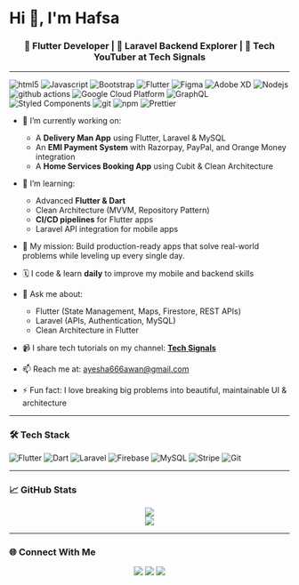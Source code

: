 <!-- ## Hi there 👋

<!--
**Hafsa-Awan/Hafsa-Awan** is a ✨ _special_ ✨ repository because its `README.md` (this file) appears on your GitHub profile.

Here are some ideas to get you started:

- 🔭 I’m currently working on ...
- 🌱 I’m currently learning ...
- 👯 I’m looking to collaborate on ...
- 🤔 I’m looking for help with ...
- 💬 Ask me about ...
- 📫 How to reach me: ...
- 😄 Pronouns: ...
- ⚡ Fun fact: ...
-->
<h1>Hi 👋, I'm Hafsa</h1>
<!-- <p align="center">
  <img src="https://komarev.com/ghpvc/?username=Hafsa-Awan&label=Profile%20views&color=0e75b6&style=flat" alt="infinity" />
</p>-->
<h3 align="center">🚀 Flutter Developer | 🔧 Laravel Backend Explorer | 🎥 Tech YouTuber at Tech Signals</h3>

---

<p>
  <img alt="html5" src="https://img.shields.io/badge/-HTML5-E34F26?style=flat-square&logo=html5&logoColor=white" />
  <img alt="Javascript" src="https://img.shields.io/badge/-javascript-f7df1c?style=flat-square&logo=javascript&logoColor=black" />
  <img alt="Bootstrap" src="https://img.shields.io/badge/-bootstrap-7953b3?style=flat-square&logo=javascript&logoColor=white" />
  <img alt="Flutter" src="https://img.shields.io/badge/-Flutter-007ACC?style=flat-square&logo=flutter&logoColor=blue" />
  <img alt="Figma" src="https://img.shields.io/badge/-Figma-45b8d8?style=flat-square&logo=Figma&logoColor=orange" />
  <img alt="Adobe XD" src="https://img.shields.io/badge/-Adobe%20XD-ff62f6?style=flat-square&logo=Adobe%20XD&logoColor=white" />
  <img alt="Nodejs" src="https://img.shields.io/badge/-Nodejs-43853d?style=flat-square&logo=Node.js&logoColor=white" />
  <img alt="github actions" src="https://img.shields.io/badge/-Github_Actions-2088FF?style=flat-square&logo=github-actions&logoColor=white" />
  <img alt="Google Cloud Platform" src="https://img.shields.io/badge/-Google_Cloud_Platform-1a73e8?style=flat-square&logo=google-cloud&logoColor=white" />
  <img alt="GraphQL" src="https://img.shields.io/badge/-GraphQL-E10098?style=flat-square&logo=graphql&logoColor=white" />
  <img alt="Styled Components" src="https://img.shields.io/badge/-Styled_Components-db7092?style=flat-square&logo=styled-components&logoColor=white" />
  <img alt="git" src="https://img.shields.io/badge/-Git-F05032?style=flat-square&logo=git&logoColor=white" />
  <img alt="npm" src="https://img.shields.io/badge/-NPM-CB3837?style=flat-square&logo=npm&logoColor=white" />
  <img alt="Prettier" src="https://img.shields.io/badge/-Prettier-F7B93E?style=flat-square&logo=prettier&logoColor=white" />
</p>

- 🔭 I’m currently working on:
  - A **Delivery Man App** using Flutter, Laravel & MySQL
  - An **EMI Payment System** with Razorpay, PayPal, and Orange Money integration
  - A **Home Services Booking App** using Cubit & Clean Architecture

- 🌱 I’m learning:
  - Advanced **Flutter & Dart**
  - Clean Architecture (MVVM, Repository Pattern)
  - **CI/CD pipelines** for Flutter apps
  - Laravel API integration for mobile apps

- 🎯 My mission: Build production-ready apps that solve real-world problems while leveling up every single day.

- 🗓 I code & learn **daily** to improve my mobile and backend skills

- 💬 Ask me about:
  - Flutter (State Management, Maps, Firestore, REST APIs)
  - Laravel (APIs, Authentication, MySQL)
  - Clean Architecture in Flutter

- 📹 I share tech tutorials on my channel: [**Tech Signals**](https://www.youtube.com/@techsignals866)

- 📫 Reach me at: ayesha666awan@gmail.com

- ⚡ Fun fact: I love breaking big problems into beautiful, maintainable UI & architecture

---

### 🛠️ Tech Stack

![Flutter](https://img.shields.io/badge/-Flutter-02569B?style=for-the-badge&logo=flutter&logoColor=white)
![Dart](https://img.shields.io/badge/-Dart-0175C2?style=for-the-badge&logo=dart&logoColor=white)
![Laravel](https://img.shields.io/badge/-Laravel-F55247?style=for-the-badge&logo=laravel&logoColor=white)
![Firebase](https://img.shields.io/badge/-Firebase-FFCA28?style=for-the-badge&logo=firebase&logoColor=black)
![MySQL](https://img.shields.io/badge/-MySQL-00758F?style=for-the-badge&logo=mysql&logoColor=white)
![Stripe](https://img.shields.io/badge/-Stripe-635BFF?style=for-the-badge&logo=stripe&logoColor=white)
![Git](https://img.shields.io/badge/-Git-F05032?style=for-the-badge&logo=git&logoColor=white)

---

### 📈 GitHub Stats

<p align="center">
  <img src="https://github-readme-stats.vercel.app/api?username=Hafsa-Awan&show_icons=true&theme=tokyonight" />
  <br />
  <img src="https://github-readme-stats.vercel.app/api/top-langs/?username=Hafsa-Awan&layout=compact&theme=tokyonight" />
</p>

---

### 🌐 Connect With Me

<p align="center">
  <a href="https://www.youtube.com/@techsignals866"><img src="https://img.shields.io/badge/YouTube-Tech Signals-red?style=for-the-badge&logo=youtube&logoColor=white" /></a>
  <a href="https://linkedin.com/in/hafsa-a-37868225b/"><img src="https://img.shields.io/badge/LinkedIn-Connect-blue?style=for-the-badge&logo=linkedin&logoColor=white" /></a>
  <a href="mailto:ayesha666awan@gmail.com"><img src="https://img.shields.io/badge/Email-Contact-orange?style=for-the-badge&logo=gmail&logoColor=white" /></a>
</p>

